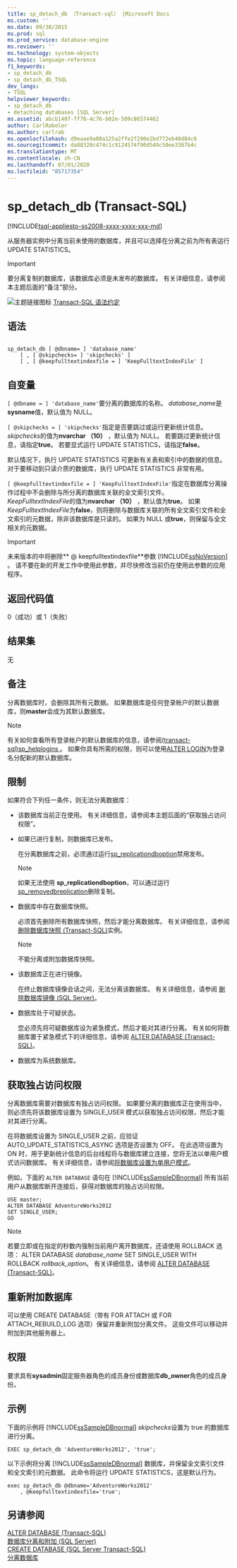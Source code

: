 ```yaml
---
title: sp_detach_db （Transact-sql） |Microsoft Docs
ms.custom: ''
ms.date: 09/30/2015
ms.prod: sql
ms.prod_service: database-engine
ms.reviewer: ''
ms.technology: system-objects
ms.topic: language-reference
f1_keywords:
- sp_detach_db
- sp_detach_db_TSQL
dev_langs:
- TSQL
helpviewer_keywords:
- sp_detach_db
- detaching databases [SQL Server]
ms.assetid: abcb1407-ff78-4c76-b02e-509c86574462
author: CarlRabeler
ms.author: carlrab
ms.openlocfilehash: d9eaae9a00a125a2ffe2f290e2bd772eb40d84c6
ms.sourcegitcommit: da88320c474c1c9124574f90d549c50ee3387b4c
ms.translationtype: MT
ms.contentlocale: zh-CN
ms.lasthandoff: 07/01/2020
ms.locfileid: "85717354"
---
```

# <a name="sp_detach_db-transact-sql"></a>sp_detach_db (Transact-SQL)
[!INCLUDE[tsql-appliesto-ss2008-xxxx-xxxx-xxx-md](../../includes/applies-to-version/sqlserver.md)]

  从服务器实例中分离当前未使用的数据库，并且可以选择在分离之前为所有表运行 UPDATE STATISTICS。  
  
> [!IMPORTANT]  
>  要分离复制的数据库，该数据库必须是未发布的数据库。 有关详细信息，请参阅本主题后面的“备注”部分。  
  
 ![主题链接图标](../../database-engine/configure-windows/media/topic-link.gif "“主题链接”图标") [Transact-SQL 语法约定](../../t-sql/language-elements/transact-sql-syntax-conventions-transact-sql.md)  
  
## <a name="syntax"></a>语法  
  
```  
  
sp_detach_db [ @dbname= ] 'database_name'   
    [ , [ @skipchecks= ] 'skipchecks' ]   
    [ , [ @keepfulltextindexfile = ] 'KeepFulltextIndexFile' ]   
```  
  
## <a name="arguments"></a>自变量  
`[ @dbname = ] 'database_name'`要分离的数据库的名称。 *database_name*是**sysname**值，默认值为 NULL。  
  
`[ @skipchecks = ] 'skipchecks'`指定是否要跳过或运行更新统计信息。 *skipchecks*的值为**nvarchar （10）** ，默认值为 NULL。 若要跳过更新统计信息，请指定**true**。 若要显式运行 UPDATE STATISTICS，请指定**false**。  
  
 默认情况下，执行 UPDATE STATISTICS 可更新有关表和索引中的数据的信息。 对于要移动到只读介质的数据库，执行 UPDATE STATISTICS 非常有用。  
  
`[ @keepfulltextindexfile = ] 'KeepFulltextIndexFile'`指定在数据库分离操作过程中不会删除与所分离的数据库关联的全文索引文件。 *KeepFulltextIndexFile*的值为**nvarchar （10）** ，默认值为**true**。 如果*KeepFulltextIndexFile*为**false**，则将删除与数据库关联的所有全文索引文件和全文索引的元数据，除非该数据库是只读的。 如果为 NULL 或**true**，则保留与全文相关的元数据。  
  
> [!IMPORTANT]
>  未来版本的中将删除** \@ keepfulltextindexfile**参数 [!INCLUDE[ssNoVersion](../../includes/ssnoversion-md.md)] 。 请不要在新的开发工作中使用此参数，并尽快修改当前仍在使用此参数的应用程序。  
  
## <a name="return-code-values"></a>返回代码值  
 0（成功）或 1（失败）  
  
## <a name="result-sets"></a>结果集  
 无  
  
## <a name="remarks"></a>备注  
 分离数据库时，会删除其所有元数据。 如果数据库是任何登录帐户的默认数据库，则**master**会成为其默认数据库。  
  
> [!NOTE]  
>  有关如何查看所有登录帐户的默认数据库的信息，请参阅[&#40;transact-sql&#41;sp_helplogins ](../../relational-databases/system-stored-procedures/sp-helplogins-transact-sql.md)。 如果你具有所需的权限，则可以使用[ALTER LOGIN](../../t-sql/statements/alter-login-transact-sql.md)为登录名分配新的默认数据库。  
  
## <a name="restrictions"></a>限制  
 如果符合下列任一条件，则无法分离数据库：  
  
-   该数据库当前正在使用。 有关详细信息，请参阅本主题后面的“获取独占访问权限”。  
  
-   如果已进行复制，则数据库已发布。  
  
     在分离数据库之前，必须通过运行[sp_replicationdboption](../../relational-databases/system-stored-procedures/sp-replicationdboption-transact-sql.md)禁用发布。  
  
    > [!NOTE]  
    >  如果无法使用 **sp_replicationdboption**，可以通过运行 [sp_removedbreplication](../../relational-databases/system-stored-procedures/sp-removedbreplication-transact-sql.md)删除复制。  
  
-   数据库中存在数据库快照。  
  
     必须首先删除所有数据库快照，然后才能分离数据库。 有关详细信息，请参阅 [删除数据库快照 (Transact-SQL)](../../relational-databases/databases/drop-a-database-snapshot-transact-sql.md)实例。  
  
    > [!NOTE]  
    >  不能分离或附加数据库快照。  
  
-   该数据库正在进行镜像。  
  
     在终止数据库镜像会话之间，无法分离该数据库。 有关详细信息，请参阅 [删除数据库镜像 (SQL Server)](../../database-engine/database-mirroring/removing-database-mirroring-sql-server.md)。  
  
-   数据库处于可疑状态。  
  
     您必须先将可疑数据库设为紧急模式，然后才能对其进行分离。 有关如何将数据库置于紧急模式下的详细信息，请参阅 [ALTER DATABASE (Transact-SQL)](../../t-sql/statements/alter-database-transact-sql.md)。  
  
-   数据库为系统数据库。  
  
## <a name="obtaining-exclusive-access"></a>获取独占访问权限  
 分离数据库需要对数据库有独占访问权限。 如果要分离的数据库正在使用当中，则必须先将该数据库设置为 SINGLE_USER 模式以获取独占访问权限，然后才能对其进行分离。

 在将数据库设置为 SINGLE_USER 之前，应验证 AUTO_UPDATE_STATISTICS_ASYNC 选项是否设置为 OFF。 在此选项设置为 ON 时，用于更新统计信息的后台线程将与数据库建立连接，您将无法以单用户模式访问数据库。 有关详细信息，请参阅[将数据库设置为单用户模式](../databases/set-a-database-to-single-user-mode.md)。

 例如，下面的 `ALTER DATABASE` 语句在 [!INCLUDE[ssSampleDBnormal](../../includes/sssampledbnormal-md.md)] 所有当前用户从数据库断开连接后，获得对数据库的独占访问权限。  
  
```  
USE master;  
ALTER DATABASE AdventureWorks2012  
SET SINGLE_USER;  
GO  
```  
  
> [!NOTE]  
>  若要立即或在指定的秒数内强制当前用户离开数据库，还请使用 ROLLBACK 选项： ALTER DATABASE *database_name* SET SINGLE_USER WITH ROLLBACK *rollback_option*。 有关详细信息，请参阅 [ALTER DATABASE (Transact-SQL)](../../t-sql/statements/alter-database-transact-sql.md)。  
  
## <a name="reattaching-a-database"></a>重新附加数据库  
 可以使用 CREATE DATABASE（带有 FOR ATTACH 或 FOR ATTACH_REBUILD_LOG 选项）保留并重新附加分离文件。 这些文件可以移动并附加到其他服务器上。  
  
## <a name="permissions"></a>权限  
 要求具有**sysadmin**固定服务器角色的成员身份或数据库**db_owner**角色的成员身份。  
  
## <a name="examples"></a>示例  
 下面的示例将 [!INCLUDE[ssSampleDBnormal](../../includes/sssampledbnormal-md.md)] *skipchecks*设置为 true 的数据库进行分离。  
  
```  
EXEC sp_detach_db 'AdventureWorks2012', 'true';  
```  
  
 以下示例将分离 [!INCLUDE[ssSampleDBnormal](../../includes/sssampledbnormal-md.md)] 数据库，并保留全文索引文件和全文索引的元数据。 此命令将运行 UPDATE STATISTICS，这是默认行为。  
  
```  
exec sp_detach_db @dbname='AdventureWorks2012'  
    , @keepfulltextindexfile='true';  
```  
  
## <a name="see-also"></a>另请参阅  
 [ALTER DATABASE (Transact-SQL)](../../t-sql/statements/alter-database-transact-sql.md)   
 [数据库分离和附加 (SQL Server)](../../relational-databases/databases/database-detach-and-attach-sql-server.md)   
 [CREATE DATABASE (SQL Server Transact-SQL)](../../t-sql/statements/create-database-sql-server-transact-sql.md)   
 [分离数据库](../../relational-databases/databases/detach-a-database.md)  
  
  
